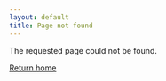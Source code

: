 ```yaml
---
layout: default
title: Page not found
---
```


The requested page could not be found.

[Return home]({{site.url}})

